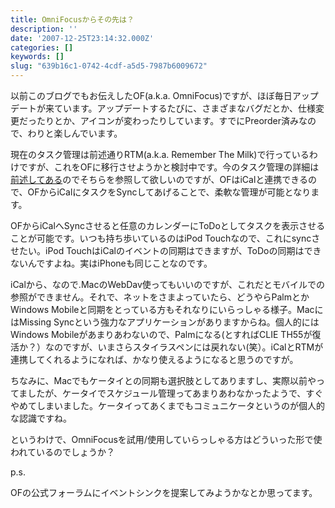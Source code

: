 ```yaml
---
title: OmniFocusからその先は？
description: ''
date: '2007-12-25T23:14:32.000Z'
categories: []
keywords: []
slug: "639b16c1-0742-4cdf-a5d5-7987b6009672"
---
```

以前このブログでもお伝えしたOF(a.k.a. OmniFocus)ですが、ほぼ毎日アップデートが来ています。アップデートするたびに、さまざまなバグだとか、仕様変更だったりとか、アイコンが変わったりしています。すでにPreorder済みなので、わりと楽しんでいます。

現在のタスク管理は前述通りRTM(a.k.a. Remember The Milk)で行っているわけですが、これをOFに移行させようかと検討中です。今のタスク管理の詳細は[前述してある](http://blog.qli.jp/2007/12/2007_867f.html)のでそちらを参照して欲しいのですが、OFはiCalと連携できるので、OFからiCalにタスクをSyncしてあげることで、柔軟な管理が可能となります。

OFからiCalへSyncさせると任意のカレンダーにToDoとしてタスクを表示させることが可能です。いつも持ち歩いているのはiPod Touchなので、これにsyncさせたい。iPod TouchはiCalのイベントの同期はできますが、ToDoの同期はできないんですよね。実はiPhoneも同じことなのです。

iCalから、なので.MacのWebDav使ってもいいのですが、これだとモバイルでの参照ができません。それで、ネットをさまよっていたら、どうやらPalmとかWindows Mobileと同期をとっている方もそれなりにいらっしゃる様子。MacにはMissing Syncという強力なアプリケーションがありますからね。個人的にはWindows Mobileがあまりあわないので、Palmになる(とすればCLIE TH55が復活か？）なのですが、いまさらスタイラスペンには戻れない(笑）。iCalとRTMが連携してくれるようになれば、かなり使えるようになると思うのですが。

ちなみに、Macでもケータイとの同期も選択肢としてありますし、実際以前やってましたが、ケータイでスケジュール管理ってあまりあわなかったようで、すぐやめてしまいました。ケータイってあくまでもコミュニケータというのが個人的な認識ですね。

というわけで、OmniFocusを試用/使用していらっしゃる方はどういった形で使われているのでしょうか？

p.s.

OFの公式フォーラムにイベントシンクを提案してみようかなとか思ってます。